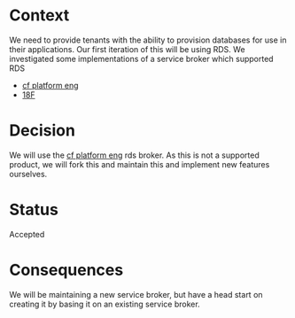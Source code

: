 Context
=======

We need to provide tenants with the ability to provision databases for use in
their applications. Our first iteration of this will be using RDS.
We investigated some implementations of a service broker which supported RDS

 - [cf platform eng](https://github.com/cf-platform-eng/rds-broker)
 - [18F](https://github.com/18F/rds-service-broker)


Decision
========

We will use the [cf platform eng](https://github.com/cf-platform-eng/rds-broker)
rds broker. As this is not a supported product, we will fork this and maintain
this and implement new features ourselves.

Status
======

Accepted

Consequences
============

We will be maintaining a new service broker, but have a head start on creating
it by basing it on an existing service broker.
